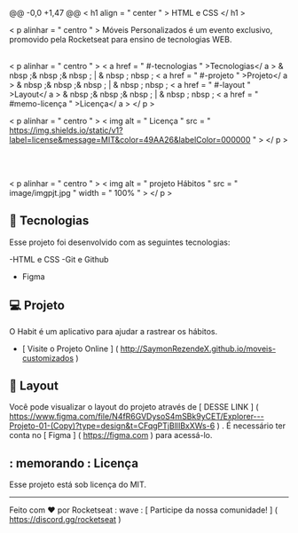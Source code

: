 
@@ -0,0 +1,47 @@
< h1  align = " center " > HTML e CSS </ h1 >

< p  alinhar = " centro " >
Móveis Personalizados é um evento exclusivo, promovido pela Rocketseat para ensino de tecnologias WEB. <br />​​

< p  alinhar = " centro " >
  < a  href = " #-tecnologias " >Tecnologias</ a > & nbsp ;& nbsp ;& nbsp ; | & nbsp ; nbsp ;​​
  < a  href = " #-projeto " >Projeto</ a > & nbsp ;& nbsp ;& nbsp ; | & nbsp ; nbsp ;​​
  < a  href = " #-layout " >Layout</ a > & nbsp ;& nbsp ;& nbsp ; | & nbsp ; nbsp ;​​
  < a  href = " #memo-licença " >Licença</ a >
</ p >

< p  alinhar = " centro " >
  < img  alt = " Licença "  src = " https://img.shields.io/static/v1?label=license&message=MIT&color=49AA26&labelColor=000000 " >
</ p >

<br>​​

< p  alinhar = " centro " >
  < img  alt = " projeto Hábitos "  src = " image/imgpjt.jpg "  width = " 100% " >
</ p >

## 🚀 Tecnologias

Esse projeto foi desenvolvido com as seguintes tecnologias:

-HTML e CSS
-Git e Github
- Figma

## 💻 Projeto

O Habit é um aplicativo para ajudar a rastrear os hábitos.

-  [ Visite o Projeto Online ] ( http://SaymonRezendeX.github.io/moveis-customizados )

## 🔖 Layout

Você pode visualizar o layout do projeto através de [ DESSE LINK ] ( https://www.figma.com/file/N4fR6GVDysoS4mSBk9yCET/Explorer---Projeto-01-(Copy)?type=design&t=CFqgPTjBllIBxXWs-6 ) . É necessário ter conta no [ Figma ] ( https://figma.com ) para acessá-lo.

## : memorando : Licença

Esse projeto está sob licença do MIT.

---

Feito com ♥ por Rocketseat : wave :  [ Participe da nossa comunidade! ] ( https://discord.gg/rocketseat )
